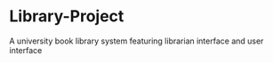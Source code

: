 # Library-Project
A university book library system featuring librarian interface and user interface
